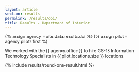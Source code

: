 ```yaml
---
layout: article
section: results
permalink: /results/doi/
title: Results - Department of Interior
---
```


{% assign agency = site.data.results.doi %}
{% assign pilot = agency.pilots.first %}

<p class="usa-intro">
  We worked with the {{ agency.office }} to hire GS-13 Information Technology Specialists in {{ pilot.locations.size }} locations.
</p>

{% include results/round-one-result.html %}
